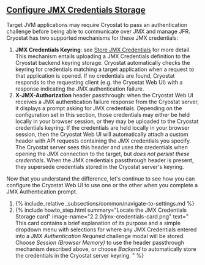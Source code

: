## [Configure JMX Credentials Storage](#configure-jmx-credentials-storage)

Target JVM applications may require Cryostat to pass an authentication challenge before being able to communicate over JMX
and manage JFR. Cryostat has two supported mechanisms for these JMX credentials:
<ol>
  <li>
    <b>JMX Credentials Keyring</b>: see <a href="#store-jmx-credentials">Store JMX Credentials</a> for more detail.
    This mechanism entails uploading a JMX Credentials definition to the Cryostat backend keyring storage. Cryostat
    automatically checks the keyring for credentials matching a target application when a request to that application
    is opened. If no credentials are found, Cryostat responds to the requesting client (e.g. the Cryostat Web UI) with
    a response indicating the JMX authentication failure.
  </li>
  <li>
    <b>X-JMX-Authorization</b> header passthrough: when the Cryostat Web UI receives a JMX authentication failure response
    from the Cryostat server, it displays a prompt asking for JMX credentials. Depending on the configuration set in this
    section, those credentials may either be held locally in your browser session, or they may be uploaded to the Cryostat
    credentials keyring. If the credentials are held locally in your browser session, then the Cryostat Web UI will
    automatically attach a custom header with API requests containing the JMX credentials you specify. The Cryostat
    server sees this header and uses the credentials when opening the JMX connection to the target, but <i>does not
    persist these credentials</i>. When the JMX credentials passthrough header is present, they supersede credentials
    stored in the Cryostat server's keyring.
  </li>
</ol>

Now that you understand the difference, let's continue to see how you can configure the Cryostat Web UI to use one
or the other when you complete a JMX Authentication prompt.

<ol>
  <li>
    {% include_relative _subsections/common/navigate-to-settings.md %}
  </li>
  <li>
    {% include howto_step.html
      summary="Locate the JMX Credentials Storage card"
      image-name="2.2.0/jmx-credentials-card.png"
      text="
        This card contains a brief explanation of its purpose and a simple dropdown menu with selections for where any
        JMX Credentials entered into a JMX <i>Authentication Required</i> challenge modal will be stored.
        Choose <i>Session (Browser Memory)</i> to use the header passthrough mechanism described above, or choose
        <i>Backend</i> to automatically store the credentials in the Cryostat server keyring.
      "
    %}
  </li>
</ol>
